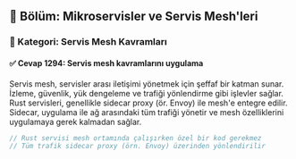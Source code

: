 ## 📘 Bölüm: Mikroservisler ve Servis Mesh'leri  
### 🔹 Kategori: Servis Mesh Kavramları  
#### ✅ Cevap 1294: Servis mesh kavramlarını uygulama

Servis mesh, servisler arası iletişimi yönetmek için şeffaf bir katman sunar. İzleme, güvenlik, yük dengeleme ve trafiği yönlendirme gibi işlevler sağlar. Rust servisleri, genellikle sidecar proxy (ör. Envoy) ile mesh'e entegre edilir. Sidecar, uygulama ile ağ arasındaki tüm trafiği yönetir ve mesh özelliklerini uygulamaya gerek kalmadan sağlar.

```rust
// Rust servisi mesh ortamında çalışırken özel bir kod gerekmez
// Tüm trafik sidecar proxy (örn. Envoy) üzerinden yönlendirilir
```
